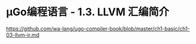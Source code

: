 # µGo编程语言 - 1.3. LLVM 汇编简介

https://github.com/wa-lang/ugo-compiler-book/blob/master/ch1-basic/ch1-03-llvm-ir.md
